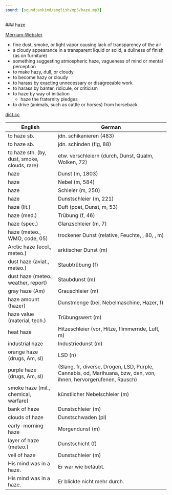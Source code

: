 ```yaml
---
sound: [sound:ankimd/english/mp3/haze.mp3]
---
```


\### haze

[Merriam-Webster](https://www.merriam-webster.com/dictionary/haze)

- fine dust, smoke, or light vapor causing lack of transparency of the air
- a cloudy appearance in a transparent liquid or solid, a dullness of finish (as on furniture)
- something suggesting atmospheric haze, vagueness of mind or mental perception
- to make hazy, dull, or cloudy
- to become hazy or cloudy
- to harass by exacting unnecessary or disagreeable work
- to harass by banter, ridicule, or criticism
- to haze by way of initiation
    - haze the fraternity pledges
- to drive (animals, such as cattle or horses) from horseback

[dict.cc](https://www.dict.cc/haze)

| English        | German       |
| -------------- | ------------ |
| to haze sb. | jdn. schikanieren (483) |
| to haze sb. | jdn. schinden (fig, 88) |
| to haze sth. (by, dust, smoke, clouds, rare) | etw. verschleiern (durch, Dunst, Qualm, Wolken, 72) |
| haze | Dunst (m, 1803) |
| haze | Nebel (m, 584) |
| haze | Schleier (m, 250) |
| haze | Dunstschleier (m, 221) |
| haze (lit.) | Duft (poet, Dunst, m, 53) |
| haze (med.) | Trübung (f, 46) |
| haze (spec.) | Glanzschleier (m, 7) |
| haze (meteo., WMO, code, 05) | trockener Dunst (relative, Feuchte, , 80, , m) |
| Arctic haze (ecol., meteo.) | arktischer Dunst (m) |
| dust haze (aviat., meteo.) | Staubtrübung (f) |
| dust haze (meteo., weather, report) | Staubdunst (m) |
| gray haze (Am) | Grauschleier (m) |
| haze amount (hazer) | Dunstmenge (bei, Nebelmaschine, Hazer, f) |
| haze value (material, tech.) | Trübungswert (m) |
| heat haze | Hitzeschleier (vor, Hitze, flimmernde, Luft, m) |
| industrial haze | Industriedunst (m) |
| orange haze (drugs, Am, sl) | LSD (n) |
| purple haze (drugs, Am, sl) |  (Slang, fr, diverse, Drogen, LSD, Purple, Cannabis, od, Marihuana, bzw, den, von, ihnen, hervorgerufenen, Rausch) |
| smoke haze (mil., chemical, warfare) | künstlicher Nebelschleier (m) |
| bank of haze | Dunstschleier (m) |
| clouds of haze | Dunstschwaden (pl) |
| early-morning haze | Morgendunst (m) |
| layer of haze (meteo.) | Dunstschicht (f) |
| veil of haze | Dunstschleier (m) |
| His mind was in a haze. | Er war wie betäubt. |
| His mind was in a haze. | Er blickte nicht mehr durch. |
